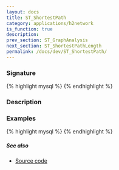 ```yaml
---
layout: docs
title: ST_ShortestPath
category: applications/h2network
is_function: true
description:
prev_section: ST_GraphAnalysis
next_section: ST_ShortestPathLength
permalink: /docs/dev/ST_ShortestPath/
---
```


### Signature

{% highlight mysql %}
{% endhighlight %}

### Description

### Examples

{% highlight mysql %}
{% endhighlight %}

##### See also

* <a href="https://github.com/irstv/H2GIS/blob/master/h2network/src/main/java/org/h2gis/network/graph_creator/ST_ShortestPath.java" target="_blank">Source code</a>
